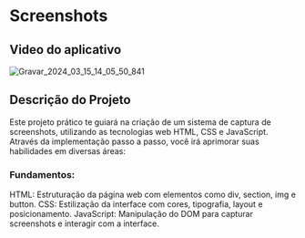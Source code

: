 # Screenshots
## Video do aplicativo
![Gravar_2024_03_15_14_05_50_841](https://github.com/kanongemini/Screenshots/assets/63531496/d87c6163-eb43-48f5-a9b8-8a52807b9185)

## Descrição do Projeto
Este projeto prático te guiará na criação de um sistema de captura de screenshots, utilizando as tecnologias web HTML, CSS e JavaScript. Através da implementação passo a passo, você irá aprimorar suas habilidades em diversas áreas:
### Fundamentos:

HTML: Estruturação da página web com elementos como div, section, img e button.
CSS: Estilização da interface com cores, tipografia, layout e posicionamento.
JavaScript: Manipulação do DOM para capturar screenshots e interagir com a interface.
